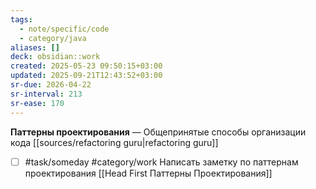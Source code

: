 ```yaml
---
tags:
  - note/specific/code
  - category/java
aliases: []
deck: obsidian::work
created: 2025-05-23 09:50:15+03:00
updated: 2025-09-21T12:43:52+03:00
sr-due: 2026-04-22
sr-interval: 213
sr-ease: 170
---
```


**Паттерны проектирования**
—
Общепринятые способы организации кода
[[sources/refactoring guru|refactoring guru]]

- [ ] #task/someday #category/work Написать заметку по паттернам проектирования [[Head First Паттерны Проектирования]]
